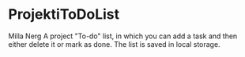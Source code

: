 # ProjektiToDoList
Milla Nerg 
A project "To-do" list, in which you can add a task and then either delete it or mark as done. The list is saved in local storage. 
